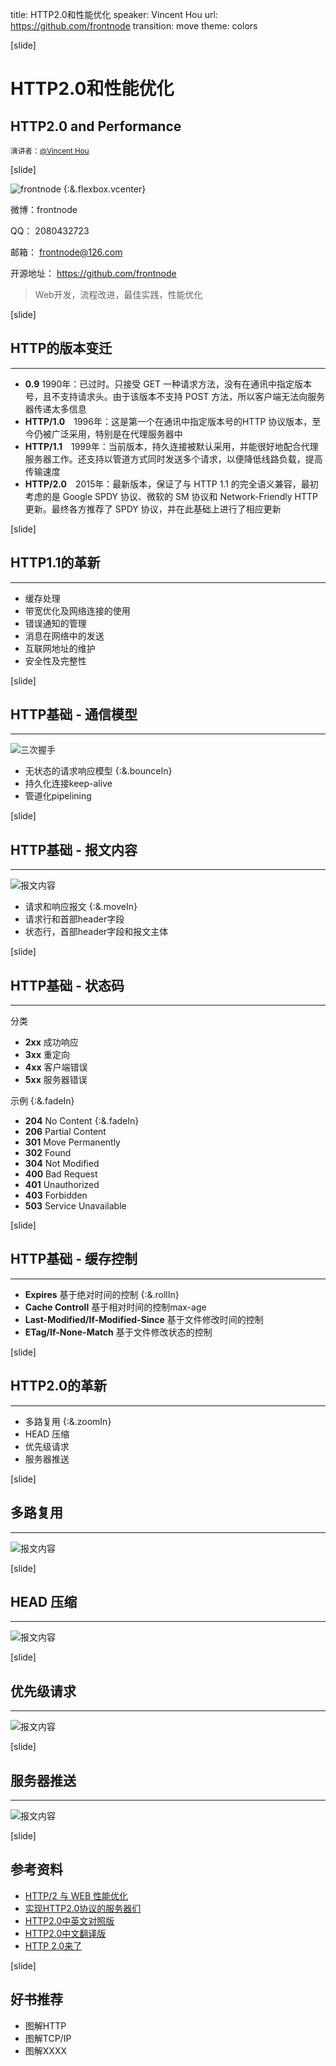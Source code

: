 title: HTTP2.0和性能优化
speaker: Vincent Hou
url: https://github.com/frontnode
transition: move
theme: colors

[slide]

# HTTP2.0和性能优化
## HTTP2.0 and Performance
<small>演讲者：[@Vincent Hou](https://github.com/vincenthou)</small>

[slide]

![frontnode](https://avatars1.githubusercontent.com/u/7091908 "frontnode") {:&.flexbox.vcenter}

微博：frontnode

QQ： 2080432723

邮箱： frontnode@126.com

开源地址： https://github.com/frontnode

> Web开发，流程改进，最佳实践，性能优化

[slide]

## HTTP的版本变迁
----
* **0.9** 1990年：已过时。只接受 GET 一种请求方法，没有在通讯中指定版本号，且不支持请求头。由于该版本不支持 POST 方法，所以客户端无法向服务器传递太多信息
* **HTTP/1.0**　1996年：这是第一个在通讯中指定版本号的HTTP 协议版本，至今仍被广泛采用，特别是在代理服务器中
* **HTTP/1.1**　1999年：当前版本，持久连接被默认采用，并能很好地配合代理服务器工作。还支持以管道方式同时发送多个请求，以便降低线路负载，提高传输速度
* **HTTP/2.0**　2015年：最新版本，保证了与 HTTP 1.1 的完全语义兼容，最初考虑的是 Google SPDY 协议、微软的 SM 协议和 Network-Friendly HTTP 更新。最终各方推荐了 SPDY 协议，并在此基础上进行了相应更新

[slide]

## HTTP1.1的革新
----
* 缓存处理
* 带宽优化及网络连接的使用
* 错误通知的管理
* 消息在网络中的发送
* 互联网地址的维护
* 安全性及完整性

[slide]

## HTTP基础 - 通信模型
----
![三次握手](http://www.cfanz.cn/uploads/png/2012/12/29/18/4aPe25A6RD.png)

* 无状态的请求响应模型 {:&.bounceIn}
* 持久化连接keep-alive
* 管道化pipelining

[slide]

## HTTP基础 - 报文内容
----
![报文内容](http://images.cnitblog.com/blog/79263/201303/25113656-16b00686c5a7459eaf570d5899c2412f.png)

* 请求和响应报文 {:&.moveIn}
* 请求行和首部header字段
* 状态行，首部header字段和报文主体

[slide]

## HTTP基础 - 状态码
----
分类
* **2xx** 成功响应
* **3xx** 重定向
* **4xx** 客户端错误
* **5xx** 服务器错误

示例 {:&.fadeIn}
* **204** No Content {:&.fadeIn}
* **206** Partial Content
* **301** Move Permanently
* **302** Found
* **304** Not Modified
* **400** Bad Request
* **401** Unauthorized
* **403** Forbidden
* **503** Service Unavailable

[slide]

## HTTP基础 - 缓存控制
----
* **Expires** 基于绝对时间的控制 {:&.rollIn}
* **Cache Controll** 基于相对时间的控制max-age
* **Last-Modified/If-Modified-Since** 基于文件修改时间的控制
* **ETag/If-None-Match** 基于文件修改状态的控制

[slide]

## HTTP2.0的革新
----
* 多路复用 {:&.zoomIn}
* HEAD 压缩
* 优先级请求
* 服务器推送

[slide]

## 多路复用
----
![报文内容](http://7ls0pw.com1.z0.glb.clouddn.com/多路复用.jpeg)

[slide]

## HEAD 压缩
----
![报文内容](http://7ls0pw.com1.z0.glb.clouddn.com/头压缩.jpeg)

[slide]

## 优先级请求
----
![报文内容](http://7ls0pw.com1.z0.glb.clouddn.com/优先级请求.jpeg)

[slide]

## 服务器推送
----
![报文内容](http://7ls0pw.com1.z0.glb.clouddn.com/服务器推送.jpeg)

[slide]

## 参考资料

* [HTTP/2 与 WEB 性能优化](http://imququ.com/post/http2-and-wpo-1.html)
* [实现HTTP2.0协议的服务器们](https://github.com/http2/http2-spec/wiki/Implementations)
* [HTTP2.0中英文对照版](https://github.com/fex-team/http2-spec)
* [HTTP2.0中文翻译版](http://yuedu.baidu.com/ebook/478d1a62376baf1ffc4fad99)
* [HTTP 2.0来了](http://mp.weixin.qq.com/s?__biz=MzA5MDMzMTcyNA==&mid=204191136&idx=1&sn=2da08cf025d63480d394b774e8ba8d22&3rd=MzA3MDU4NTYzMw==&scene=6#rd)

[slide]

## 好书推荐

* 图解HTTP
* 图解TCP/IP
* 图解XXXX

